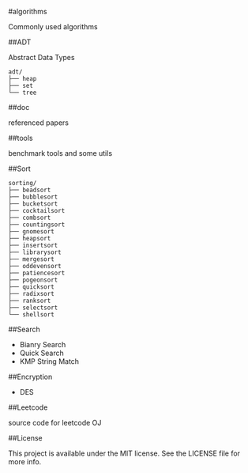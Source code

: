 #algorithms

Commonly used algorithms

##ADT

Abstract Data Types

	adt/
	├── heap
	├── set
	└── tree

##doc

referenced papers

##tools

benchmark tools and some utils

##Sort

	sorting/
	├── beadsort
	├── bubblesort
	├── bucketsort
	├── cocktailsort
	├── combsort
	├── countingsort
	├── gnomesort
	├── heapsort
	├── insertsort
	├── librarysort
	├── mergesort
	├── oddevensort
	├── patiencesort
	├── pogeonsort
	├── quicksort
	├── radixsort
	├── ranksort
	├── selectsort
	└── shellsort

##Search

* Bianry Search
* Quick Search
* KMP String Match

##Encryption

* DES

##Leetcode

source code for leetcode OJ

##License

This project is available under the MIT license. See the LICENSE file for more info.
